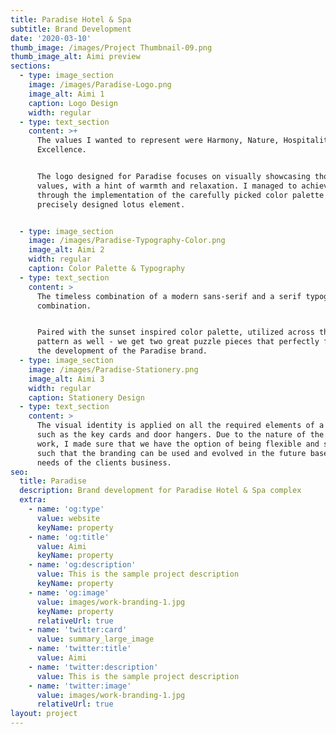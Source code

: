 ```yaml
---
title: Paradise Hotel & Spa
subtitle: Brand Development
date: '2020-03-10'
thumb_image: /images/Project Thumbnail-09.png
thumb_image_alt: Aimi preview
sections:
  - type: image_section
    image: /images/Paradise-Logo.png
    image_alt: Aimi 1
    caption: Logo Design
    width: regular
  - type: text_section
    content: >+
      The values I wanted to represent were Harmony, Nature, Hospitality and
      Excellence.


      The logo designed for Paradise focuses on visually showcasing those
      values, with a hint of warmth and relaxation. I managed to achieve it
      through the implementation of the carefully picked color palette and
      precisely designed lotus element.


  - type: image_section
    image: /images/Paradise-Typography-Color.png
    image_alt: Aimi 2
    width: regular
    caption: Color Palette & Typography
  - type: text_section
    content: >
      The timeless combination of a modern sans-serif and a serif typography
      combination. 


      Paired with the sunset inspired color palette, utilized across the brand
      pattern as well - we get two great puzzle pieces that perfectly fit into
      the development of the Paradise brand.
  - type: image_section
    image: /images/Paradise-Stationery.png
    image_alt: Aimi 3
    width: regular
    caption: Stationery Design
  - type: text_section
    content: >
      The visual identity is applied on all the required elements of a hotel,
      such as the key cards and door hangers. Due to the nature of the design
      work, I made sure that we have the option of being flexible and scalable,
      such that the branding can be used and evolved in the future based on the
      needs of the clients business.
seo:
  title: Paradise
  description: Brand development for Paradise Hotel & Spa complex
  extra:
    - name: 'og:type'
      value: website
      keyName: property
    - name: 'og:title'
      value: Aimi
      keyName: property
    - name: 'og:description'
      value: This is the sample project description
      keyName: property
    - name: 'og:image'
      value: images/work-branding-1.jpg
      keyName: property
      relativeUrl: true
    - name: 'twitter:card'
      value: summary_large_image
    - name: 'twitter:title'
      value: Aimi
    - name: 'twitter:description'
      value: This is the sample project description
    - name: 'twitter:image'
      value: images/work-branding-1.jpg
      relativeUrl: true
layout: project
---
```

